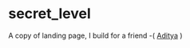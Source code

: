# secret_level
A copy of landing page, I build for a friend -( [Aditya](https://twitter.com/Theadityagohil) )
